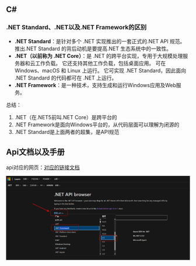 ## C#

### .NET Standard、.NET以及.NET Framework的区别

- **.NET Standard**：是针对多个 .NET 实现推出的一套正式的.NET API 规范。 推出.NET Standard 的背后动机是要提高.NET 生态系统中的一致性。
- **.NET（以前称为 .NET Core）**：是 .NET 的跨平台实现，专用于大规模处理服务器和云工作负载。 它还支持其他工作负载，包括桌面应用。 可在 Windows、macOS 和 Linux 上运行。 它可实现 .NET Standard，因此面向 .NET Standard 的代码都可在 .NET 上运行。
- **.NET Framework**：是一种技术，支持生成和运行Windows应用及Web服务。

总结：

1. .NET（在.NET5前叫.NET Core）是跨平台的
2. .NET Framework是面向Windows平台的，从代码层面可以理解为闭源的
3. .NET Standard是上面两者的超集，是API规范



##  Api文档以及手册

api对应的网页：[对应的链接文档](https://learn.microsoft.com/zh-cn/dotnet/api/)

![微软api参考手册](../images/微软api参考手册.png)

